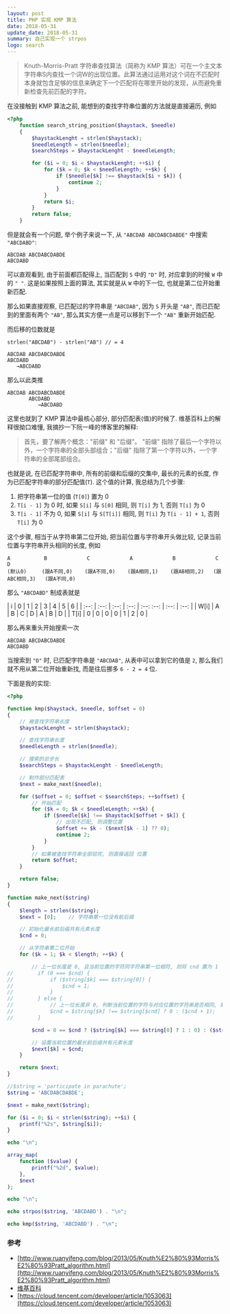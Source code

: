 ```yaml
---
layout: post
title: PHP 实现 KMP 算法
date: 2018-05-31
update_date: 2018-05-31
summary: 自己实现一个 strpos
logo: search
---
```


> Knuth-Morris-Pratt 字符串查找算法（简称为 KMP 算法）可在一个主文本字符串S内查找一个词W的出现位置。此算法通过运用对这个词在不匹配时本身就包含足够的信息来确定下一个匹配将在哪里开始的发现，从而避免重新检查先前匹配的字符。

在没接触到 KMP 算法之前, 能想到的查找字符串位置的方法就是直接遍历, 例如

```php
<?php
    function search_string_position($haystack, $needle)
    {
        $haystackLenght = strlen($haystack);
        $needleLength = strlen($needle);
        $searchSteps = $haystackLenght - $needleLength;

        for ($i = 0; $i < $haystackLenght; ++$i) {
            for ($k = 0; $k < $needleLength; ++$k) {
                if ($needle[$k] !== $haystack[$i + $k]) {
                    continue 2;
                }
            }
            return $i;
        }
        return false;
    }
```

但是就会有一个问题, 举个例子来说一下, 从 `"ABCDAB ABCDABCDABDE"` 中搜索 `"ABCDABD"`:

```
ABCDAB ABCDABCDABDE
ABCDABD
```

可以直观看到, 由于前面都匹配得上, 当匹配到 `S` 中的 `"D"` 时, 对应拿到的时候 `W` 中的 `" "`. 这是如果按照上面的算法, 其实就是从 `W` 中的下一位, 也就是第二位开始重新匹配.

那么如果直接观察, 已匹配过的字符串是 `"ABCDAB"`, 因为 `S` 开头是 `"AB"`, 而已匹配到的里面有两个 `"AB"`, 那么其实方便一点是可以移到下一个 `"AB"` 重新开始匹配.

而后移的位数就是

```
strlen("ABCDAB") - strlen("AB") // = 4
```

```
ABCDAB ABCDABCDABDE
ABCDABD
   →ABCDABD
```

那么以此类推

```
ABCDAB ABCDABCDABDE
       ABCDABD
          →ABCDABD
```

这里也就到了 KMP 算法中最核心部分, 部分匹配表(值)的时候了. 维基百科上的解释很拗口难懂, 我摘抄一下阮一峰的博客里的解释:

> 首先，要了解两个概念："前缀" 和 "后缀"。 "前缀" 指除了最后一个字符以外，一个字符串的全部头部组合；"后缀" 指除了第一个字符以外，一个字符串的全部尾部组合。

也就是说, 在已匹配字符串中, 所有的前缀和后缀的交集中, 最长的元素的长度, 作为已匹配字符串的部分匹配值(`T`). 这个值的计算, 我总结为几个步骤:

1. 把字符串第一位的值 (`T[0]`) 置为 0
2. `T[i - 1]` 为 0 时, 如果 `S[i]` 与 `S[0]` 相同, 则 `T[i]` 为 1, 否则 `T[i]` 为 0
3. `T[i - 1]` 不为 0, 如果 `S[i]` 与 `S[T[i]]` 相同, 则 `T[i]` 为 `T[i - 1] + 1`, 否则 `T[i]` 为 0

这个步骤, 相当于从字符串第二位开始, 把当前位置与字符串开头做比较, 记录当前位置与字符串开头相同的长度, 例如

```
A           B             C             A             B             C               D
(默认0)     (跟A不同,0)    (跟A不同,0)    (跟A相同,1)    (跟AB相同,2)   (跟ABC相同,3)   (跟A不同,0)
```

那么 `"ABCDABD"` 制成表就是

|   i  | 0 | 1 | 2 | 3 | 4 | 5 | 6 |
| :--: | :--: | :--: | :--: | :--: :--: | :--: | :--: |
| W[i] | A | B | C | D | A | B | D |
| T[i] | 0 | 0 | 0 | 0 | 1 | 2 | 0 |

那么再来重头开始搜索一次

```
ABCDAB ABCDABCDABDE
ABCDABD
```

当搜索到 `"D"` 时, 已匹配字符串是 `"ABCDAB"`, 从表中可以拿到它的值是 `2`, 那么我们就不用从第二位开始重新找, 而是往后挪多 `6 - 2 = 4` 位.

下面是我的实现:

```php
<?php

function kmp($haystack, $needle, $offset = 0)
{
    // 被查找字符串长度
    $haystackLenght = strlen($haystack);

    // 查找字符串长度
    $needleLength = strlen($needle);

    // 搜索的总步长
    $searchSteps = $haystackLenght - $needleLength;

    // 制作部分匹配表
    $next = make_next($needle);

    for ($offset = 0; $offset < $searchSteps; ++$offset) {
        // 开始匹配
        for ($k = 0; $k < $needleLength; ++$k) {
            if ($needle[$k] !== $haystack[$offset + $k]) {
                // 出现不匹配, 则调整位置
                $offset += $k - ($next[$k - 1] ?? 0);
                continue 2;
            }
        }
        // 如果被查找字符串全部验完, 则直接返回 位置
        return $offset;
    }

    return false;
}

function make_next($string)
{
    $length = strlen($string);
    $next = [0];    // 字符串第一位没有前后缀

    // 初始化最长前后缀共有元素长度
    $cnd = 0;

    // 从字符串第二位开始
    for ($k = 1; $k < $length; ++$k) {

        // 上一位长度是 0, 且当前位置的字符同字符串第一位相符, 则将 cnd 置为 1
//        if (0 === $cnd) {
//            if ($string[$k] === $string[0]) {
//                $cnd = 1;
//            }
//        } else {
//            // 上一位长度非 0, 判断当前位置的字符与对应位置的字符串是否相同, 如果相同则 cnt 增 1, 否则重置为 0
//            $cnd = $string[$k] !== $string[$cnd] ? 0 : ($cnd + 1);
//        }

        $cnd = 0 == $cnd ? ($string[$k] === $string[0] ? 1 : 0) : ($string[$k] !== $string[$cnd] ? 0 : ($cnd + 1));

        // 设置当前位置的最长前后缀共有元素长度
        $next[$k] = $cnd;
    }

    return $next;
}

//$string = 'participate in parachute';
$string = 'ABCDABCDABDE';

$next = make_next($string);

for ($i = 0; $i < strlen($string); ++$i) {
    printf("%2s", $string[$i]);
}

echo "\n";

array_map(
    function ($value) {
        printf("%2d", $value);
    },
    $next
);

echo "\n";

echo strpos($string, 'ABCDABD') . "\n";

echo kmp($string, 'ABCDABD') . "\n";

```

### 参考
- [http://www.ruanyifeng.com/blog/2013/05/Knuth%E2%80%93Morris%E2%80%93Pratt_algorithm.html](http://www.ruanyifeng.com/blog/2013/05/Knuth%E2%80%93Morris%E2%80%93Pratt_algorithm.html)
- [维基百科](https://zh.wikipedia.org/wiki/%E5%85%8B%E5%8A%AA%E6%96%AF-%E8%8E%AB%E9%87%8C%E6%96%AF-%E6%99%AE%E6%8B%89%E7%89%B9%E7%AE%97%E6%B3%95#%E9%83%A8%E5%88%86%E5%8C%B9%E9%85%8D%E8%A1%A8)
- [https://cloud.tencent.com/developer/article/1053063](https://cloud.tencent.com/developer/article/1053063)


